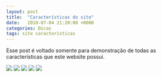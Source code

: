 ```yaml
---
layout: post
title:  "Características do site"
date:   2018-07-04 21:20:00 +0000
categories: Dicas
tags: site caracteristicas
---
```


Esse post é voltado somente para demonstração de todas as características que este website possui.


 <!-- Dropdown Trigger
 <a class='dropdown-button btn' data-belloworigin="true" href='#' data-activates='dropdown1'>Drop Me!</a>

 <!-- Dropdown Structure
 <ul id='dropdown1' class='dropdown-content'>
   <li><a href="#!">one</a></li>
   <li><a href="#!">two</a></li>
   <li class="divider" tabindex="-1"></li>
   <li><a href="#!">three</a></li>
   <li><a href="#!"><i class="material-icons">view_module</i>four</a></li>
   <li><a href="#!"><i class="material-icons">cloud</i>five</a></li>
 </ul>
<!-- 
<script>
$('.dropdown-button').dropdown();
</script>

-->

<div class="carousel">
  <a class="carousel-item" href="#one!"><img src="https://lorempixel.com/250/250/nature/1"></a>
  <a class="carousel-item" href="#two!"><img src="https://lorempixel.com/250/250/nature/2"></a>
  <a class="carousel-item" href="#three!"><img src="https://lorempixel.com/250/250/nature/3"></a>
  <a class="carousel-item" href="#four!"><img src="https://lorempixel.com/250/250/nature/4"></a>
  <a class="carousel-item" href="#five!"><img src="https://lorempixel.com/250/250/nature/5"></a>
</div>

<script>
   $(document).ready(function(){
    $('.carousel').carousel();
  });
</script>

